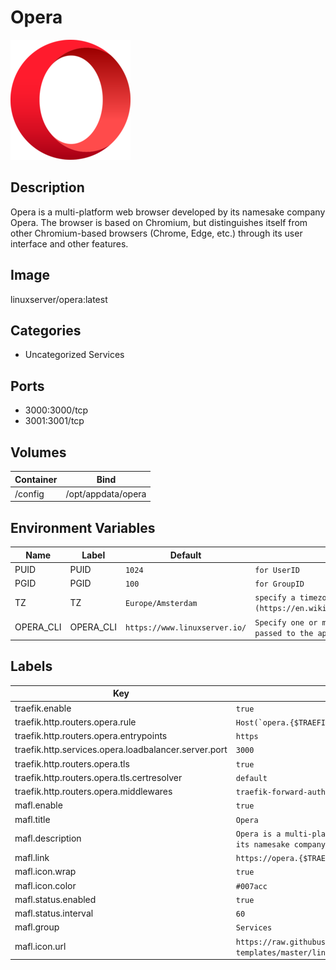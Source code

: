# Opera

![Logo](images/Opera.png)

## Description
Opera is a multi\-platform web browser developed by its namesake company Opera. The browser is based on Chromium, but distinguishes itself from other Chromium\-based browsers (Chrome, Edge, etc.) through its user interface and other features.

## Image
linuxserver/opera:latest

## Categories
- Uncategorized Services

## Ports
- 3000:3000/tcp
- 3001:3001/tcp

## Volumes
| Container | Bind |
|-----------|------|
| /config | /opt/appdata/opera |

## Environment Variables
| Name | Label | Default | Description |
|------|-------|---------|-------------|
| PUID | PUID | ```1024``` | ```for UserID``` |
| PGID | PGID | ```100``` | ```for GroupID``` |
| TZ | TZ | ```Europe/Amsterdam``` | ```specify a timezone to use, see this [list](https://en.wikipedia.org/wiki/List_of_tz_database_time_zones#List).``` |
| OPERA_CLI | OPERA_CLI | ```https://www.linuxserver.io/``` | ```Specify one or multiple Chromium CLI flags, this string will be passed to the application in full.``` |

## Labels
| Key | Value |
|-----|-------|
| traefik.enable | ```true``` |
| traefik.http.routers.opera.rule | ```Host(`opera.{$TRAEFIK_INGRESS_DOMAIN}`)``` |
| traefik.http.routers.opera.entrypoints | ```https``` |
| traefik.http.services.opera.loadbalancer.server.port | ```3000``` |
| traefik.http.routers.opera.tls | ```true``` |
| traefik.http.routers.opera.tls.certresolver | ```default``` |
| traefik.http.routers.opera.middlewares | ```traefik-forward-auth``` |
| mafl.enable | ```true``` |
| mafl.title | ```Opera``` |
| mafl.description | ```Opera is a multi-platform web browser developed by its namesake company Opera.``` |
| mafl.link | ```https://opera.{$TRAEFIK_INGRESS_DOMAIN}``` |
| mafl.icon.wrap | ```true``` |
| mafl.icon.color | ```#007acc``` |
| mafl.status.enabled | ```true``` |
| mafl.status.interval | ```60``` |
| mafl.group | ```Services``` |
| mafl.icon.url | ```https://raw.githubusercontent.com/linuxserver/docker-templates/master/linuxserver.io/img/opera-icon.png``` |

